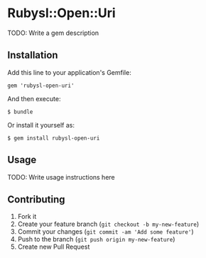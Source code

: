 # Rubysl::Open::Uri

TODO: Write a gem description

## Installation

Add this line to your application's Gemfile:

    gem 'rubysl-open-uri'

And then execute:

    $ bundle

Or install it yourself as:

    $ gem install rubysl-open-uri

## Usage

TODO: Write usage instructions here

## Contributing

1. Fork it
2. Create your feature branch (`git checkout -b my-new-feature`)
3. Commit your changes (`git commit -am 'Add some feature'`)
4. Push to the branch (`git push origin my-new-feature`)
5. Create new Pull Request

